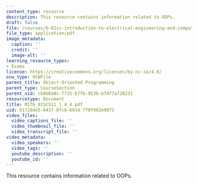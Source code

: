 ```yaml
---
content_type: resource
description: This resource contains information related to OOPs.
draft: false
file: /courses/6-01sc-introduction-to-electrical-engineering-and-computer-science-i-spring-2011/91728de564370fc869147f0f963e9071_MIT6_01SCS11_1_4_4.pdf
file_type: application/pdf
image_metadata:
  caption: ''
  credit: ''
  image-alt: ''
learning_resource_types:
- Exams
license: https://creativecommons.org/licenses/by-nc-sa/4.0/
ocw_type: OCWFile
parent_title: Object-Oriented Programming
parent_type: CourseSection
parent_uid: cb0b0a8c-7715-b7fb-9536-b7d77a728231
resourcetype: Document
title: MIT6_01SCS11_1_4_4.pdf
uid: 91728de5-6437-0fc8-6914-7f0f963e9071
video_files:
  video_captions_file: ''
  video_thumbnail_file: ''
  video_transcript_file: ''
video_metadata:
  video_speakers: ''
  video_tags: ''
  youtube_description: ''
  youtube_id: ''
---
```

This resource contains information related to OOPs.